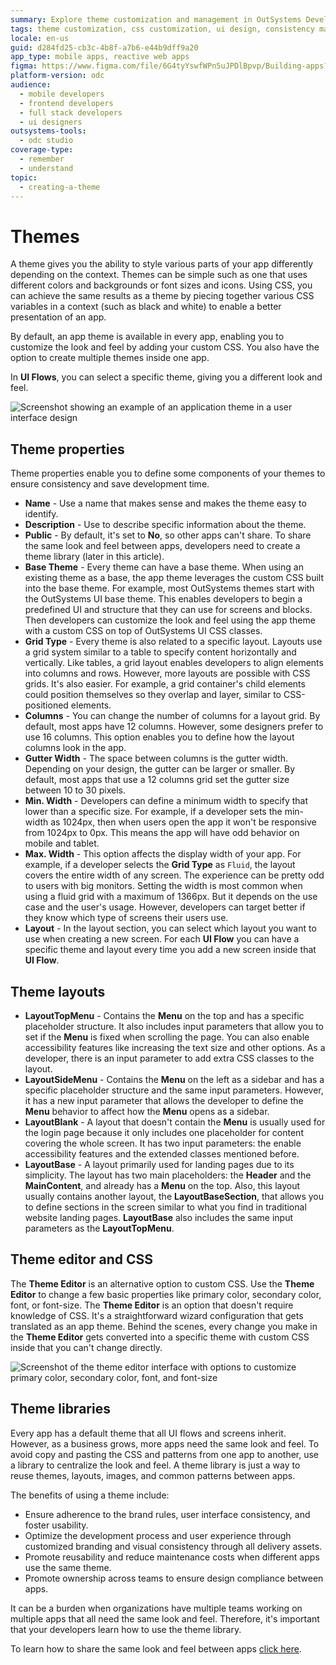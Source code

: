 ```yaml
---
summary: Explore theme customization and management in OutSystems Developer Cloud (ODC) for app styling and consistency.
tags: theme customization, css customization, ui design, consistency management, theme libraries
locale: en-us
guid: d284fd25-cb3c-4b8f-a7b6-e44b9dff9a20
app_type: mobile apps, reactive web apps
figma: https://www.figma.com/file/6G4tyYswfWPn5uJPDlBpvp/Building-apps?type=design&node-id=3101%3A10811&t=ZwHw8hXeFhwYsO5V-1
platform-version: odc
audience:
  - mobile developers
  - frontend developers
  - full stack developers
  - ui designers
outsystems-tools:
  - odc studio
coverage-type:
  - remember
  - understand
topic:
  - creating-a-theme
---
```


# Themes

A theme gives you the ability to style various parts of your app differently depending on the context. Themes can be simple such as one that uses different colors and backgrounds or font sizes and icons. Using CSS, you can achieve the same results as a theme by piecing together various CSS variables in a context (such as black and white) to enable a better presentation of an app.

By default, an app theme is available in every app, enabling you to customize the look and feel by adding your custom CSS. You also have the option to create multiple themes inside one app.

In **UI Flows**, you can select a specific theme, giving you a different look and feel.

![Screenshot showing an example of an application theme in a user interface design](images/application-theme-ss.png "Application Theme Screenshot")

## Theme properties

Theme properties enable you to define some components of your themes to ensure consistency and save development time.

* **Name** - Use a name that makes sense and makes the theme easy to identify.
* **Description** - Use to describe specific information about the theme.
* **Public** - By default, it's set to **No**, so other apps can't share. To share the same look and feel between apps, developers need to create a theme library (later in this article).
* **Base Theme** - Every theme can have a base theme. When using an existing theme as a base, the app theme leverages the custom CSS built into the base theme. For example, most OutSystems themes start with the OutSystems UI base theme. This enables developers to begin a predefined UI and structure that they can use for screens and blocks. Then developers can customize the look and feel using the app theme with a custom CSS on top of OutSystems UI CSS classes.
* **Grid Type** - Every theme is also related to a specific layout. Layouts use a grid system similar to a table to specify content horizontally and vertically. Like tables, a grid layout enables developers to align elements into columns and rows. However, more layouts are possible with CSS grids. It's also easier. For example, a grid container's child elements could position themselves so they overlap and layer, similar to CSS-positioned elements.
* **Columns** - You can change the number of columns for a layout grid. By default, most apps have 12 columns. However, some designers prefer to use 16 columns. This option enables you to define how the layout columns look in the app.
* **Gutter Width** - The space between columns is the gutter width. Depending on your design, the gutter can be larger or smaller. By default, most apps that use a 12 columns grid set the gutter size between 10 to 30 pixels.
* **Min. Width** - Developers can define a minimum width to specify that lower than a specific size. For example, if a developer sets the min-width as 1024px, then when users open the app it won't be responsive from 1024px to 0px. This means the app will have odd behavior on mobile and tablet.
* **Max. Width** - This option affects the display width of your app. For example, if a developer selects the **Grid Type** as `Fluid`, the layout covers the entire width of any screen. The experience can be pretty odd to users with big monitors. Setting the width is most common when using a fluid grid with a maximum of 1366px. But it depends on the use case and the user's usage. However, developers can target better if they know which type of screens their users use.
* **Layout** - In the layout section, you can select which layout you want to use when creating a new screen. For each **UI Flow** you can have a specific theme and layout every time you add a new screen inside that **UI Flow**.

## Theme layouts

* **LayoutTopMenu** - Contains the **Menu** on the top and has a specific placeholder structure. It also includes input parameters that allow you to set if the **Menu** is fixed when scrolling the page. You can also enable accessibility features like increasing the text size and other options. As a developer, there is an input parameter to add extra CSS classes to the layout.
* **LayoutSideMenu** - Contains the **Menu** on the left as a sidebar and has a specific placeholder structure and the same input parameters. However, it has a new input parameter that allows the developer to define the **Menu** behavior to affect how the **Menu** opens as a sidebar.
* **LayoutBlank** - A layout that doesn't contain the **Menu** is usually used for the login page because it only includes one placeholder for content covering the whole screen. It has two input parameters: the enable accessibility features and the extended classes mentioned before.
* **LayoutBase** - A layout primarily used for landing pages due to its simplicity. The layout has two main placeholders: the **Header** and the **MainContent**, and already has a **Menu** on the top. Also, this layout usually contains another layout, the **LayoutBaseSection**, that allows you to define sections in the screen similar to what you find in traditional website landing pages. **LayoutBase** also includes the same input parameters as the **LayoutTopMenu**.

## Theme editor and CSS

The **Theme Editor** is an alternative option to custom CSS. Use the **Theme Editor** to change a few basic properties like primary color, secondary color, font, or font-size. The **Theme Editor** is an option that doesn't require knowledge of CSS. It's a straightforward wizard configuration that gets translated as an app theme. Behind the scenes, every change you make in the **Theme Editor** gets converted into a specific theme with custom CSS inside that you can't change directly.

![Screenshot of the theme editor interface with options to customize primary color, secondary color, font, and font-size](images/theme-editor-ss.png "Theme Editor Screenshot")

## Theme libraries

Every app has a default theme that all UI flows and screens inherit. However, as a business grows, more apps need the same look and feel. To avoid copy and pasting the CSS and patterns from one app to another, use a library to centralize the look and feel. A theme library is just a way to reuse themes, layouts, images, and common patterns between apps.

The benefits of using a theme include:

* Ensure adherence to the brand rules, user interface consistency, and foster usability.
* Optimize the development process and user experience through customized branding and visual consistency through all delivery assets.
* Promote reusability and reduce maintenance costs when different apps use the same theme.
* Promote ownership across teams to ensure design compliance between apps.

It can be a burden when organizations have multiple teams working on multiple apps that all need the same look and feel. Therefore, it's important that your developers learn how to use the theme library.

To learn how to share the same look and feel between apps [click here](theme-library.md).
